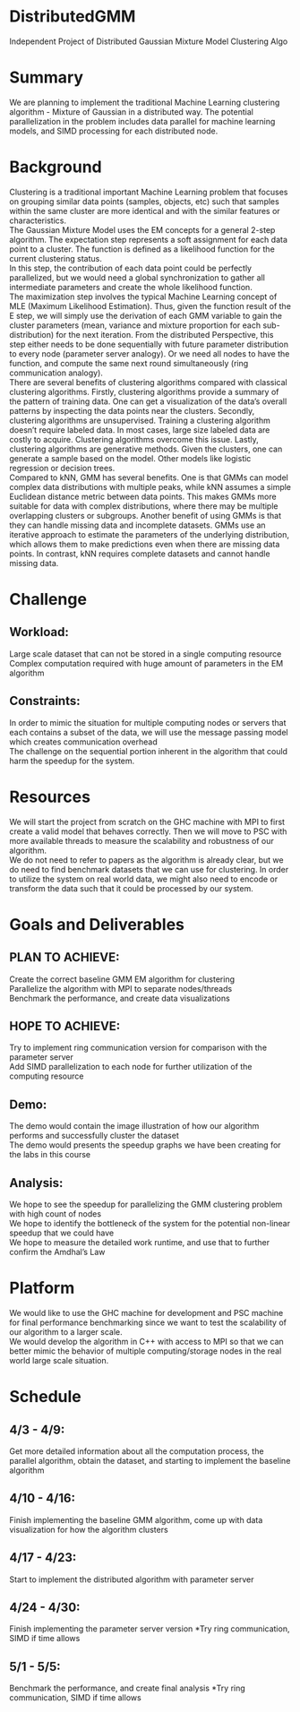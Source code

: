 # DistributedGMM
Independent Project of Distributed Gaussian Mixture Model Clustering Algo

# Summary
  We are planning to implement the traditional Machine Learning clustering algorithm - Mixture of Gaussian in a distributed way. The potential parallelization in the problem includes data parallel for machine learning models, and SIMD processing for each distributed node.

# Background
  Clustering is a traditional important Machine Learning problem that focuses on grouping similar data points (samples, objects, etc) such that samples within the same cluster are more identical and with the similar features or characteristics.  
  The Gaussian Mixture Model uses the EM concepts for a general 2-step algorithm. The expectation step represents a soft assignment for each data point to a cluster. The function is defined as a likelihood function for the current clustering status.   
  In this step, the contribution of each data point could be perfectly parallelized, but we would need a global synchronization to gather all intermediate parameters and create the whole likelihood function.   
  The maximization step involves the typical Machine Learning concept of MLE (Maximum Likelihood Estimation). Thus, given the function result of the E step, we will simply use the derivation of each GMM variable to gain the cluster parameters (mean, variance and mixture proportion for each sub-distribution) for the next iteration. 
From the distributed Perspective, this step either needs to be done sequentially with future parameter distribution to every node (parameter server analogy). Or we need all nodes to have the function, and compute the same next round simultaneously (ring communication analogy).  
  There are several benefits of clustering algorithms compared with classical clustering algorithms. Firstly, clustering algorithms provide a summary of the pattern of training data. One can get a visualization of the data’s overall patterns by inspecting the data points near the clusters. Secondly, clustering algorithms are unsupervised. Training a clustering algorithm doesn’t require labeled data. In most cases, large size labeled data are costly to acquire. Clustering algorithms overcome this issue. Lastly, clustering algorithms are generative methods. Given the clusters, one can generate a sample based on the model. Other models like logistic regression or decision trees.  
  Compared to kNN, GMM has several benefits. One is that GMMs can model complex data distributions with multiple peaks, while kNN assumes a simple Euclidean distance metric between data points. This makes GMMs more suitable for data with complex distributions, where there may be multiple overlapping clusters or subgroups. Another benefit of using GMMs is that they can handle missing data and incomplete datasets. GMMs use an iterative approach to estimate the parameters of the underlying distribution, which allows them to make predictions even when there are missing data points. In contrast, kNN requires complete datasets and cannot handle missing data.


# Challenge
## Workload: 
Large scale dataset that can not be stored in a single computing resource  
Complex computation required with huge amount of parameters in the EM algorithm

## Constraints:
In order to mimic the situation for multiple computing nodes or servers that each contains a subset of the data, we will use the message passing model which creates communication overhead  
The challenge on the sequential portion inherent in the algorithm that could harm the speedup for the system.

# Resources
We will start the project from scratch on the GHC machine with MPI to first create a valid model that behaves correctly. Then we will move to PSC with more available threads to measure the scalability and robustness of our algorithm.  
We do not need to refer to papers as the algorithm is already clear, but we do need to find benchmark datasets that we can use for clustering. In order to utilize the system on real world data, we might also need to encode or transform the data such that it could be processed by our system.

# Goals and Deliverables

## PLAN TO ACHIEVE:
Create the correct baseline GMM EM algorithm for clustering  
Parallelize the algorithm with MPI to separate nodes/threads  
Benchmark the performance, and create data visualizations  

## HOPE TO ACHIEVE:
Try to implement ring communication version for comparison with the parameter server  
Add SIMD parallelization to each node for further utilization of the computing resource  

## Demo:
The demo would contain the image illustration of how our algorithm performs and successfully cluster the dataset  
The demo would presents the speedup graphs we have been creating for the labs in this course

## Analysis:
We hope to see the speedup for parallelizing the GMM clustering problem with high count of nodes  
We hope to identify the bottleneck of the system for the potential non-linear speedup that we could have  
We hope to measure the detailed work runtime, and use that to further confirm the Amdhal’s Law  

# Platform
We would like to use the GHC machine for development and PSC machine for final performance benchmarking since we want to test the scalability of our algorithm to a larger scale.  
We would develop the algorithm in C++ with access to MPI so that we can better mimic the behavior of multiple computing/storage nodes in the real world large scale situation.

# Schedule
## 4/3 - 4/9: 
Get more detailed information about all the computation process, the parallel algorithm, obtain the dataset, and starting to implement the baseline algorithm
## 4/10 - 4/16: 
Finish implementing the baseline GMM algorithm, come up with data visualization for how the algorithm clusters
## 4/17 - 4/23:
Start to implement the distributed algorithm with parameter server
## 4/24 - 4/30: 
Finish implementing the parameter server version *Try ring communication, SIMD if time allows
## 5/1 - 5/5: 
Benchmark the performance, and create final analysis *Try ring communication, SIMD if time allows
